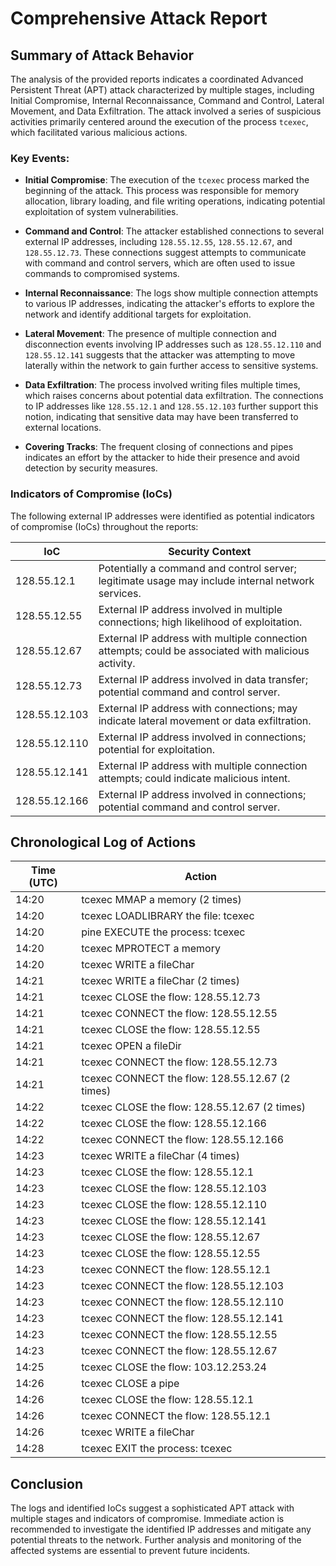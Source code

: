 # Comprehensive Attack Report

## Summary of Attack Behavior

The analysis of the provided reports indicates a coordinated Advanced Persistent Threat (APT) attack characterized by multiple stages, including Initial Compromise, Internal Reconnaissance, Command and Control, Lateral Movement, and Data Exfiltration. The attack involved a series of suspicious activities primarily centered around the execution of the process `tcexec`, which facilitated various malicious actions.

### Key Events:

- **Initial Compromise**: The execution of the `tcexec` process marked the beginning of the attack. This process was responsible for memory allocation, library loading, and file writing operations, indicating potential exploitation of system vulnerabilities.

- **Command and Control**: The attacker established connections to several external IP addresses, including `128.55.12.55`, `128.55.12.67`, and `128.55.12.73`. These connections suggest attempts to communicate with command and control servers, which are often used to issue commands to compromised systems.

- **Internal Reconnaissance**: The logs show multiple connection attempts to various IP addresses, indicating the attacker's efforts to explore the network and identify additional targets for exploitation.

- **Lateral Movement**: The presence of multiple connection and disconnection events involving IP addresses such as `128.55.12.110` and `128.55.12.141` suggests that the attacker was attempting to move laterally within the network to gain further access to sensitive systems.

- **Data Exfiltration**: The process involved writing files multiple times, which raises concerns about potential data exfiltration. The connections to IP addresses like `128.55.12.1` and `128.55.12.103` further support this notion, indicating that sensitive data may have been transferred to external locations.

- **Covering Tracks**: The frequent closing of connections and pipes indicates an effort by the attacker to hide their presence and avoid detection by security measures.

### Indicators of Compromise (IoCs)

The following external IP addresses were identified as potential indicators of compromise (IoCs) throughout the reports:

| IoC                | Security Context                                                                                     |
|--------------------|-----------------------------------------------------------------------------------------------------|
| 128.55.12.1        | Potentially a command and control server; legitimate usage may include internal network services.   |
| 128.55.12.55       | External IP address involved in multiple connections; high likelihood of exploitation.              |
| 128.55.12.67       | External IP address with multiple connection attempts; could be associated with malicious activity. |
| 128.55.12.73       | External IP address involved in data transfer; potential command and control server.                |
| 128.55.12.103      | External IP address with connections; may indicate lateral movement or data exfiltration.          |
| 128.55.12.110      | External IP address involved in connections; potential for exploitation.                           |
| 128.55.12.141      | External IP address with multiple connection attempts; could indicate malicious intent.             |
| 128.55.12.166      | External IP address involved in connections; potential command and control server.                  |

## Chronological Log of Actions

| Time (UTC)         | Action                                                                                     |
|---------------------|--------------------------------------------------------------------------------------------|
| 14:20               | tcexec MMAP a memory (2 times)                                                          |
| 14:20               | tcexec LOADLIBRARY the file: tcexec                                                     |
| 14:20               | pine EXECUTE the process: tcexec                                                         |
| 14:20               | tcexec MPROTECT a memory                                                                  |
| 14:20               | tcexec WRITE a fileChar                                                                    |
| 14:21               | tcexec WRITE a fileChar (2 times)                                                        |
| 14:21               | tcexec CLOSE the flow: 128.55.12.73                                                      |
| 14:21               | tcexec CONNECT the flow: 128.55.12.55                                                    |
| 14:21               | tcexec CLOSE the flow: 128.55.12.55                                                     |
| 14:21               | tcexec OPEN a fileDir                                                                      |
| 14:21               | tcexec CONNECT the flow: 128.55.12.73                                                    |
| 14:21               | tcexec CONNECT the flow: 128.55.12.67 (2 times)                                          |
| 14:22               | tcexec CLOSE the flow: 128.55.12.67 (2 times)                                           |
| 14:22               | tcexec CLOSE the flow: 128.55.12.166                                                    |
| 14:22               | tcexec CONNECT the flow: 128.55.12.166                                                  |
| 14:23               | tcexec WRITE a fileChar (4 times)                                                        |
| 14:23               | tcexec CLOSE the flow: 128.55.12.1                                                      |
| 14:23               | tcexec CLOSE the flow: 128.55.12.103                                                    |
| 14:23               | tcexec CLOSE the flow: 128.55.12.110                                                    |
| 14:23               | tcexec CLOSE the flow: 128.55.12.141                                                    |
| 14:23               | tcexec CLOSE the flow: 128.55.12.67                                                     |
| 14:23               | tcexec CLOSE the flow: 128.55.12.55                                                     |
| 14:23               | tcexec CONNECT the flow: 128.55.12.1                                                    |
| 14:23               | tcexec CONNECT the flow: 128.55.12.103                                                  |
| 14:23               | tcexec CONNECT the flow: 128.55.12.110                                                  |
| 14:23               | tcexec CONNECT the flow: 128.55.12.141                                                  |
| 14:23               | tcexec CONNECT the flow: 128.55.12.55                                                   |
| 14:23               | tcexec CONNECT the flow: 128.55.12.67                                                   |
| 14:25               | tcexec CLOSE the flow: 103.12.253.24                                                    |
| 14:26               | tcexec CLOSE a pipe                                                                        |
| 14:26               | tcexec CLOSE the flow: 128.55.12.1                                                      |
| 14:26               | tcexec CONNECT the flow: 128.55.12.1                                                    |
| 14:26               | tcexec WRITE a fileChar                                                                    |
| 14:28               | tcexec EXIT the process: tcexec                                                          |

## Conclusion

The logs and identified IoCs suggest a sophisticated APT attack with multiple stages and indicators of compromise. Immediate action is recommended to investigate the identified IP addresses and mitigate any potential threats to the network. Further analysis and monitoring of the affected systems are essential to prevent future incidents.